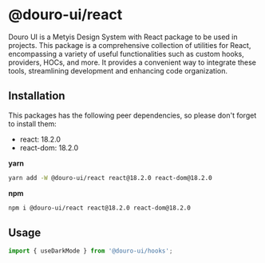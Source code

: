 # @douro-ui/react

Douro UI is a Metyis Design System with React package to be used in projects. This package is a comprehensive collection of utilities for React, encompassing a variety of useful functionalities such as custom hooks, providers, HOCs, and more. It provides a convenient way to integrate these tools, streamlining development and enhancing code organization.

## Installation

This packages has the following peer dependencies, so please don't forget to install them:
- react: 18.2.0
- react-dom: 18.2.0

**yarn**

```sh
yarn add -W @douro-ui/react react@18.2.0 react-dom@18.2.0
```

**npm**

```sh
npm i @douro-ui/react react@18.2.0 react-dom@18.2.0
```

## Usage

```js
import { useDarkMode } from '@douro-ui/hooks';
```
